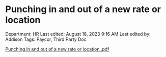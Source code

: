 # Punching in and out of a new rate or location

Department: HR
Last edited: August 18, 2023 9:16 AM
Last edited by: Addison
Tags: Paycor, Third Party Doc

[Punching in and out of a new rate or location .pdf](Punching%20in%20and%20out%20of%20a%20new%20rate%20or%20location%2098a2ba80062e4f3596b004a034951d52/Punching_in_and_out_of_a_new_rate_or_location_.pdf)